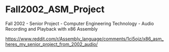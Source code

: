 # Fall2002_ASM_Project
 Fall 2002 - Senior Project - Computer Engineering Technology - Audio Recording and Playback with x86 Assembly

https://www.reddit.com/r/Assembly_language/comments/1ci5ojz/x86_asm_heres_my_senior_project_from_2002_audio/
